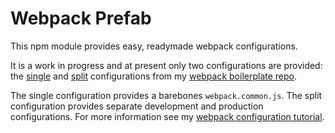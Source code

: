 # Webpack Prefab

This npm module provides easy, readymade webpack configurations.

It is a work in progress and at present only two configurations are provided:
the [single][PrefabSingle] and [split][PrefabSplit] configurations from my
[webpack boilerplate repo][WebpackBoilerplateRepo].

The single configuration provides a barebones `webpack.common.js`. The split
configuration provides separate development and production configurations. For
more information see my [webpack configuration
tutorial][WebpackBoilerplateFromScratch].


[PrefabSingle]: https://github.com/thornecc/webpack-boilerplate-split/tree/single
[PrefabSplit]: https://github.com/thornecc/webpack-boilerplate-split/tree/split
[WebpackBoilerplateRepo]: https://github.com/thornecc/webpack-boilerplate-split
[WebpackBoilerplateFromScratch]: https://alexthorne.io/2017/12/10/webpack-boilerplate-from-scratch/
